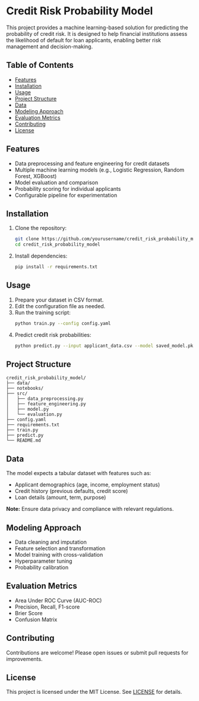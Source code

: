 # Credit Risk Probability Model

This project provides a machine learning-based solution for predicting the probability of credit risk. It is designed to help financial institutions assess the likelihood of default for loan applicants, enabling better risk management and decision-making.

## Table of Contents

- [Features](#features)
- [Installation](#installation)
- [Usage](#usage)
- [Project Structure](#project-structure)
- [Data](#data)
- [Modeling Approach](#modeling-approach)
- [Evaluation Metrics](#evaluation-metrics)
- [Contributing](#contributing)
- [License](#license)

## Features

- Data preprocessing and feature engineering for credit datasets
- Multiple machine learning models (e.g., Logistic Regression, Random Forest, XGBoost)
- Model evaluation and comparison
- Probability scoring for individual applicants
- Configurable pipeline for experimentation

## Installation

1. Clone the repository:
    ```bash
    git clone https://github.com/yourusername/credit_risk_probability_model.git
    cd credit_risk_probability_model
    ```
2. Install dependencies:
    ```bash
    pip install -r requirements.txt
    ```

## Usage

1. Prepare your dataset in CSV format.
2. Edit the configuration file as needed.
3. Run the training script:
    ```bash
    python train.py --config config.yaml
    ```
4. Predict credit risk probabilities:
    ```bash
    python predict.py --input applicant_data.csv --model saved_model.pkl
    ```

## Project Structure

```
credit_risk_probability_model/
├── data/
├── notebooks/
├── src/
│   ├── data_preprocessing.py
│   ├── feature_engineering.py
│   ├── model.py
│   └── evaluation.py
├── config.yaml
├── requirements.txt
├── train.py
├── predict.py
└── README.md
```

## Data

The model expects a tabular dataset with features such as:

- Applicant demographics (age, income, employment status)
- Credit history (previous defaults, credit score)
- Loan details (amount, term, purpose)

**Note:** Ensure data privacy and compliance with relevant regulations.

## Modeling Approach

- Data cleaning and imputation
- Feature selection and transformation
- Model training with cross-validation
- Hyperparameter tuning
- Probability calibration

## Evaluation Metrics

- Area Under ROC Curve (AUC-ROC)
- Precision, Recall, F1-score
- Brier Score
- Confusion Matrix

## Contributing

Contributions are welcome! Please open issues or submit pull requests for improvements.

## License

This project is licensed under the MIT License. See [LICENSE](LICENSE) for details.